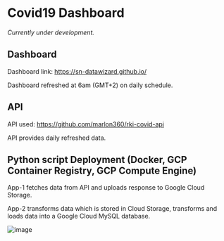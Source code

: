 # Covid19 Dashboard

*Currently under development.*

## Dashboard

Dashboard link: https://sn-datawizard.github.io/

Dashboard refreshed at 6am (GMT+2) on daily schedule.

## API

API used: https://github.com/marlon360/rki-covid-api

API provides daily refreshed data.

## Python script Deployment (Docker, GCP Container Registry, GCP Compute Engine)

App-1 fetches data from API and uploads response to Google Cloud Storage.

App-2 transforms data which is stored in Cloud Storage, transforms and loads data into a Google Cloud MySQL database.

![image](https://user-images.githubusercontent.com/77932366/192109211-c5112c9e-1b4c-4bfb-9bc2-7acc81a3d19b.png)
